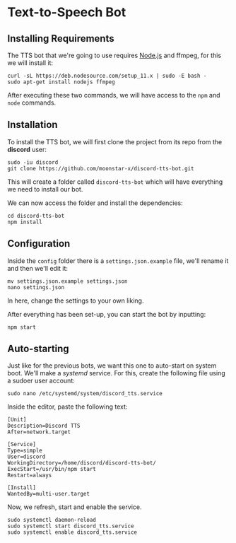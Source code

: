 # Text-to-Speech Bot

## Installing Requirements

The TTS bot that we're going to use requires [Node.js](https://nodejs.org/) and ffmpeg, for this we will install it:

``` text
curl -sL https://deb.nodesource.com/setup_11.x | sudo -E bash -
sudo apt-get install nodejs ffmpeg
```

After executing these two commands, we will have access to the `npm` and `node` commands.

## Installation

To install the TTS bot, we will first clone the project from its repo from the **discord** user:

``` text
sudo -iu discord
git clone https://github.com/moonstar-x/discord-tts-bot.git
```

This will create a folder called `discord-tts-bot` which will have everything we need to install our bot.

We can now access the folder and install the dependencies:

``` text
cd discord-tts-bot
npm install
```

## Configuration

Inside the `config` folder there is a `settings.json.example` file, we'll rename it and then we'll edit it:

``` text
mv settings.json.example settings.json
nano settings.json
```

In here, change the settings to your own liking.

After everything has been set-up, you can start the bot by inputting:

``` text
npm start
```

## Auto-starting

Just like for the previous bots, we want this one to auto-start on system boot. We'll make a *systemd* service. For this, create the following file using a sudoer user account:

``` text
sudo nano /etc/systemd/system/discord_tts.service
```

Inside the editor, paste the following text:

``` text
[Unit]
Description=Discord TTS
After=network.target

[Service]
Type=simple
User=discord
WorkingDirectory=/home/discord/discord-tts-bot/
ExecStart=/usr/bin/npm start
Restart=always

[Install]
WantedBy=multi-user.target
```

Now, we refresh, start and enable the service.

``` text
sudo systemctl daemon-reload
sudo systemctl start discord_tts.service
sudo systemctl enable discord_tts.service
```
